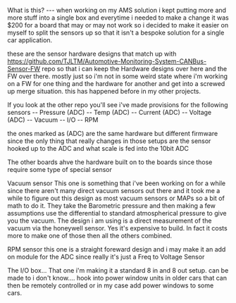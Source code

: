 What is this? 
--- when working on my AMS solution i kept putting more and more stuff into a single box and everytime i needed to make a change it was $200 for a board that may or may not work so i decided to make it easier on myself to split the sensors up so that it isn't a bespoke solution for a single car application. 

these are the sensor hardware designs that match up with https://github.com/TJLTM/Automotive-Monitoring-System-CANBus-Sensor-FW repo so that i can keep the Hardware designs over here and the FW over there. mostly just so i'm not in some weird state where i'm working on a FW for one thing and the hardware for another and get into a screwed up merge situation. this has happened before in my other projects. 

If you look at the other repo you'll see i've made provisions for the following sensors 
-- Pressure (ADC)
-- Temp (ADC)
-- Current (ADC)
-- Voltage (ADC)
-- Vacuum 
-- I/O 
-- RPM 

the ones marked as (ADC) are the same hardware but different firmware since the only thing that really changes in those setups are the sensor hooked up to the ADC and what scale is fed into the 10bit ADC 

The other boards ahve the hardware built on to the boards since those require some type of special sensor

Vacuum sensor 
This one is something that i've been working on for a while since there aren't many direct vacuum sensors out there and it took me a while to figure out this design as most vacuum sensors or MAPs so a bit of math to do it. They take the Barometric pressure and then making a few assumptions use the differential to standard atmospherical pressure to give you the vacuum. The design i am using is a direct measurement of the vacuum via the honeywell sensor. Yes it's expensive to build. In fact it costs more to make one of those then all the others combined. 

RPM sensor 
this one is a straight foreward design and i may make it an add on module for the ADC since really it's just a Freq to Voltage Sensor 

The I/O box... 
That one i'm making it a standard 8 in and 8 out setup. can be made to i don't know.... hook into power window units in older cars that can then be remotely controlled or in my case add power windows to some cars. 
